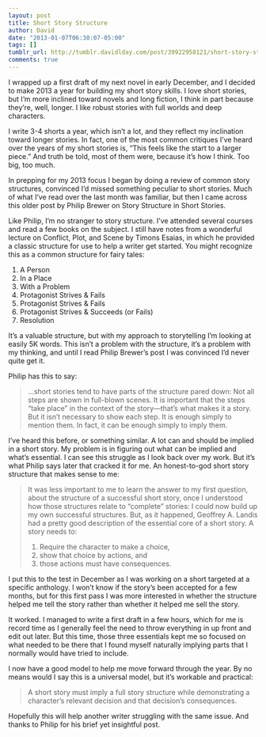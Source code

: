 ```yaml
---
layout: post
title: Short Story Structure
author: David
date: "2013-01-07T06:30:07-05:00"
tags: []
tumblr_url: http://tumblr.davidlday.com/post/39922958121/short-story-structure
comments: true
---
```


I wrapped up a first draft of my next novel in early December, and I decided to
make 2013 a year for building my short story skills. I love short stories, but
I’m more inclined toward novels and long fiction, I think in part because
they’re, well, longer. I like robust stories with full worlds and deep
characters.

I write 3-4 shorts a year, which isn’t a lot, and they reflect my inclination
toward longer stories. In fact, one of the most common critiques I’ve heard over
the years of my short stories is, “This feels like the start to a larger piece.”
And truth be told, most of them were, because it’s how I think. Too big, too
much.

In prepping for my 2013 focus I began by doing a review of common story
structures, convinced I’d missed something peculiar to short stories. Much of
what I’ve read over the last month was familiar, but then I came across this
older post by Philip Brewer on Story Structure in Short Stories.

Like Philip, I’m no stranger to story structure. I’ve attended several courses
and read a few books on the subject. I still have notes from a wonderful lecture
on Conflict, Plot, and Scene by Timons Esaias, in which he provided a classic
structure for use to help a writer get started. You might recognize this as a
common structure for fairy tales:

1. A Person
2. In a Place
3. With a Problem
4. Protagonist Strives & Fails
5. Protagonist Strives & Fails
6. Protagonist Strives & Succeeds (or Fails)
7. Resolution

It’s a valuable structure, but with my approach to storytelling I’m looking at
easily 5K words. This isn’t a problem with the structure, it’s a problem with my
thinking, and until I read Philip Brewer’s post I was convinced I’d never quite
get it.

Philip has this to say:

> …short stories tend to have parts of the structure pared down: Not all steps
> are shown in full-blown scenes. It is important that the steps “take place” in
> the context of the story—that’s what makes it a story. But it isn’t necessary
> to show each step. It is enough simply to mention them. In fact, it can be
> enough simply to imply them.

I’ve heard this before, or something similar. A lot can and should be implied in
a short story. My problem is in figuring out what can be implied and what’s
essential. I can see this struggle as I look back over my work. But it’s what
Philip says later that cracked it for me. An honest-to-god short story structure
that makes sense to me:

> It was less important to me to learn the answer to my first question, about
> the structure of a successful short story, once I understood how those
> structures relate to “complete” stories: I could now build up my own
> successful structures. But, as it happened, Geoffrey A. Landis had a pretty
> good description of the essential core of a short story. A story needs to:
>
> 1. Require the character to make a choice,
> 2. show that choice by actions, and
> 3. those actions must have consequences.

I put this to the test in December as I was working on a short targeted at a
specific anthology. I won’t know if the story’s been accepted for a few months,
but for this first pass I was more interested in whether the structure helped me
tell the story rather than whether it helped me sell the story.

It worked. I managed to write a first draft in a few hours, which for me is
record time as I generally feel the need to throw everything in up front and
edit out later. But this time, those three essentials kept me so focused on what
needed to be there that I found myself naturally implying parts that I normally
would have tried to include.

I now have a good model to help me move forward through the year. By no means
would I say this is a universal model, but it’s workable and practical:

> A short story must imply a full story structure while demonstrating a
> character’s relevant decision and that decision’s consequences.

Hopefully this will help another writer struggling with the same issue. And
thanks to Philip for his brief yet insightful post.
